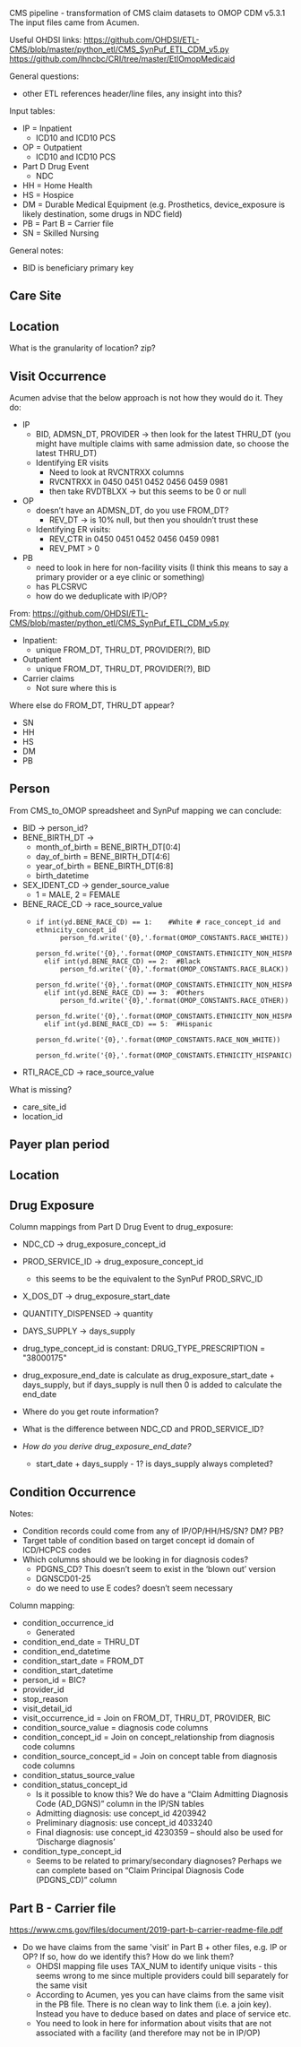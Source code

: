 CMS pipeline - transformation of CMS claim datasets to OMOP CDM v5.3.1
The input files came from Acumen. 

Useful OHDSI links:
https://github.com/OHDSI/ETL-CMS/blob/master/python_etl/CMS_SynPuf_ETL_CDM_v5.py
https://github.com/lhncbc/CRI/tree/master/EtlOmopMedicaid

General questions:
* other ETL references header/line files, any insight into this?

Input tables:

* IP = Inpatient
    * ICD10 and ICD10 PCS
* OP = Outpatient
    * ICD10 and ICD10 PCS
* Part D Drug Event
    * NDC
* HH = Home Health
* HS = Hospice
* DM = Durable Medical Equipment (e.g. Prosthetics, device_exposure is likely destination, some drugs in NDC field)
* PB = Part B = Carrier file
* SN = Skilled Nursing

General notes:
* BID is beneficiary primary key


## Care Site

## Location

What is the granularity of location? zip?

## Visit Occurrence

Acumen advise that the below approach is not how they would do it.
They do:

* IP
    * BID, ADMSN_DT, PROVIDER → then look for the latest THRU_DT (you might have multiple claims with same admission date, so choose the latest THRU_DT)
    * Identifying ER visits
        * Need to look at RVCNTRXX columns
        * RVCNTRXX in 0450 0451 0452 0456 0459 0981
        * then take RVDTBLXX → but this seems to be 0 or null
* OP
    * doesn’t have an ADMSN_DT, do you use FROM_DT?
        * REV_DT → is 10% null, but then you shouldn’t trust these
    * Identifying ER visits:
        * REV_CTR in 0450 0451 0452 0456 0459 0981
        * REV_PMT > 0
* PB
    * need to look in here for non-facility visits (I think this means to say a primary provider or a eye clinic or something)
    * has PLCSRVC
    * how do we deduplicate with IP/OP?


From: https://github.com/OHDSI/ETL-CMS/blob/master/python_etl/CMS_SynPuf_ETL_CDM_v5.py

* Inpatient:
    * unique FROM_DT, THRU_DT, PROVIDER(?), BID
* Outpatient
    * unique FROM_DT, THRU_DT, PROVIDER(?), BID
* Carrier claims
    * Not sure where this is

Where else do FROM_DT, THRU_DT appear?

* SN
* HH
* HS
* DM
* PB


## Person

From CMS_to_OMOP spreadsheet and SynPuf mapping we can conclude:

* BID → person_id?
* BENE_BIRTH_DT →
    * month_of_birth = BENE_BIRTH_DT[0:4]
    * day_of_birth = BENE_BIRTH_DT[4:6]
    * year_of_birth = BENE_BIRTH_DT[6:8]
    * birth_datetime
* SEX_IDENT_CD → gender_source_value
    * 1 = MALE, 2 = FEMALE
* BENE_RACE_CD → race_source_value
    *     if int(yd.BENE_RACE_CD) == 1:    #White # race_concept_id and ethnicity_concept_id
                person_fd.write('{0},'.format(OMOP_CONSTANTS.RACE_WHITE))
                person_fd.write('{0},'.format(OMOP_CONSTANTS.ETHNICITY_NON_HISPANIC))
            elif int(yd.BENE_RACE_CD) == 2:  #Black
                person_fd.write('{0},'.format(OMOP_CONSTANTS.RACE_BLACK))
                person_fd.write('{0},'.format(OMOP_CONSTANTS.ETHNICITY_NON_HISPANIC))
            elif int(yd.BENE_RACE_CD) == 3:  #Others
                person_fd.write('{0},'.format(OMOP_CONSTANTS.RACE_OTHER))
                person_fd.write('{0},'.format(OMOP_CONSTANTS.ETHNICITY_NON_HISPANIC))
            elif int(yd.BENE_RACE_CD) == 5:  #Hispanic
                person_fd.write('{0},'.format(OMOP_CONSTANTS.RACE_NON_WHITE))
                person_fd.write('{0},'.format(OMOP_CONSTANTS.ETHNICITY_HISPANIC))
* RTI_RACE_CD → race_source_value


What is missing?

* care_site_id
* location_id

## Payer plan period

## Location

## Drug Exposure

Column mappings from Part D Drug Event to drug_exposure:

* NDC_CD → drug_exposure_concept_id
* PROD_SERVICE_ID → drug_exposure_concept_id
    * this seems to be the equivalent to the SynPuf PROD_SRVC_ID
* X_DOS_DT → drug_exposure_start_date
* QUANTITY_DISPENSED → quantity
* DAYS_SUPPLY → days_supply
* drug_type_concept_id is constant: DRUG_TYPE_PRESCRIPTION = "38000175"
* drug_exposure_end_date is calculate as drug_exposure_start_date + days_supply, but if days_supply is null then 0 is added to calculate the end_date


* Where do you get route information?
* What is the difference between NDC_CD and PROD_SERVICE_ID?
* *How do you derive drug_exposure_end_date?*
    * start_date + days_supply - 1? is days_supply always completed?

## Condition Occurrence


Notes:

* Condition records could come from any of IP/OP/HH/HS/SN? DM? PB?
* Target table of condition based on target concept id domain of ICD/HCPCS codes
* Which columns should we be looking in for diagnosis codes?
    * PDGNS_CD? This doesn’t seem to exist in the ‘blown out’ version
    * DGNSCD01-25
    * do we need to use E codes? doesn’t seem necessary


Column mapping:

* condition_occurrence_id
    * Generated
* condition_end_date = THRU_DT
* condition_end_datetime
* condition_start_date = FROM_DT
* condition_start_datetime
* person_id = BIC?
* provider_id
* stop_reason
* visit_detail_id
* visit_occurrence_id = Join on FROM_DT, THRU_DT, PROVIDER, BIC
* condition_source_value = diagnosis code columns
* condition_concept_id = Join on concept_relationship from diagnosis code columns
* condition_source_concept_id = Join on concept table from diagnosis code columns
* condition_status_source_value
* condition_status_concept_id
    * Is it possible to know this? We do have a “Claim Admitting Diagnosis Code (AD_DGNS)” column in the IP/SN tables
    * Admitting diagnosis: use concept_id 4203942
    * Preliminary diagnosis: use concept_id 4033240
    * Final diagnosis: use concept_id 4230359 – should also be used for ‘Discharge diagnosis’
* condition_type_concept_id
    * Seems to be related to primary/secondary diagnoses? Perhaps we can complete based on “Claim Principal Diagnosis Code (PDGNS_CD)” column


## Part B - Carrier file

https://www.cms.gov/files/document/2019-part-b-carrier-readme-file.pdf

* Do we have claims from the same 'visit' in Part B + other files, e.g. IP or OP? If so, how do we identify this? How do we link them?
    * OHDSI mapping file uses TAX_NUM to identify unique visits - this seems wrong to me since multiple providers could bill separately for the same visit
    * According to Acumen, yes you can have claims from the same visit in the PB file. There is no clean way to link them (i.e. a join key). Instead you have to deduce based on dates and place of service etc.
    * You need to look in here for information about visits that are not associated with a facility (and therefore may not be in IP/OP)
